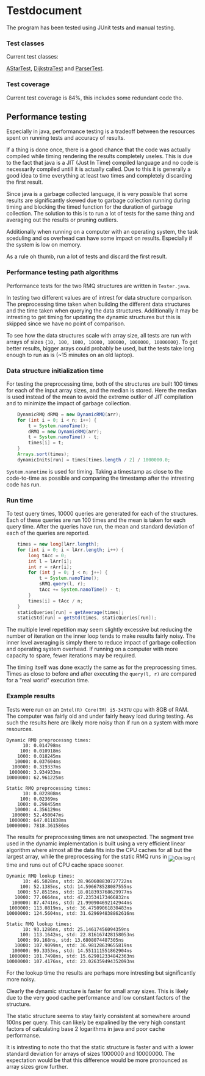 # Testdocument

The program has been tested using JUnit tests and manual testing. 

### Test classes

Current test classes:

[AStarTest](https://github.com/synesteesia/pathAlgorithms/blob/master/pathAlgorithms/src/test/java/AStarTest.java), [DijkstraTest](https://github.com/synesteesia/pathAlgorithms/blob/master/pathAlgorithms/src/test/java/DijkstraTest.java) and [ParserTest](https://github.com/synesteesia/pathAlgorithms/blob/master/pathAlgorithms/src/test/java/ParserTest.java).


### Test coverage

Current test coverage is 84%, this includes some redundant code tho.

## Performance testing

Especially in java, performance testing is a tradeoff between the resources spent on running tests and accuracy of results.

If a thing is done once, there is a good chance that the code was actually compiled while timing rendering the results completely useles. This is due to the fact that java is a JIT (Just In Time) compiled language and no code is necessarily compiled untill it is actually called. Due to this it is generally a good idea to time everything at least two times and completely discarding the first result.

Since java is a garbage collected language, it is very possible that some results are significantly skewed due to garbage collection running during timing and blocking the timed function for the duration of garbage collection. The solution to this is to run a lot of tests for the same thing and averaging out the results or pruning outliers.

Additionally when running on a computer with an operating system, the task sceduling and os overhead can have some impact on results. Especially if the system is low on memory.

As a rule oh thumb, run a lot of tests and discard the first result.

### Performance testing path algorithms

Performance tests for the two RMQ structures are written in `Tester.java`.

In testing two different values are of intrest for data structure comparison. The preprocessing time taken when building the different data structures and the time taken when querying the data structures. Additionally it may be intresting to get timing for updating the dynamic structures but this is skipped since we have no point of comparison.

To see how the data structures scale with array size, all tests are run with arrays of sizes `{10, 100, 1000, 10000, 100000, 1000000, 10000000}`. To get better results, bigger arays could probably be used, but the tests take long enough to run as is (~15 minutes on an old laptop).


### Data structure initialization time

For testing the preprocessing time, both of the structures are built 100 times for each of the input array sizes, and the median is stored. Here the median is used instead of the mean to avoid the extreme outlier of JIT compilation and to minimize the impact of garbage collection.

```java
    DynamicRMQ dRMQ = new DynamicRMQ(arr);
    for (int i = 0; i < n; i++) {
        t = System.nanoTime();
        dRMQ = new DynamicRMQ(arr);
        t = System.nanoTime() - t;
        times[i] = t;
    }
    Arrays.sort(times);
    dynamicInits[run] = times[times.length / 2] / 1000000.0;
```

`System.nanotime` is used for timing. Taking a timestamp as close to the code-to-time as possible and comparing the timestamp after the intresting code has run.

### Run time

To test query times, 10000 queries are generated for each of the structures. Each of these queries are run 100 times and the mean is taken for each query time. After the queries have run, the mean and standard deviation of each of the queries are reported.

```java
    times = new long[lArr.length];
    for (int i = 0; i < lArr.length; i++) {
        long tAcc = 0;
        int l = lArr[i];
        int r = rArr[i];
        for (int j = 0; j < n; j++) {
            t = System.nanoTime();
            sRMQ.query(l, r);
            tAcc += System.nanoTime() - t;
        }
        times[i] = tAcc / n;
    }
    staticQueries[run] = getAverage(times);
    staticStd[run] = getStd(times, staticQueries[run]);
```

The multiple level repetition may seem slightly excessive but reducing the number of iteration on the inner loop tends to make results fairly noisy. The inner level averaging is simply there to reduce impact of garbage collection and operating system overhead. If running on a computer with more capacity to spare, fewer iterations may be required.

The timing itself was done exactly the same as for the preprocessing times. Times as close to before and after executing the `query(l, r)` are compared for a "real world" execution time.


### Example results

Tests were run on an `Intel(R) Core(TM) i5-3437U` cpu with 8GB of RAM. The computer was fairly old and under fairly heavy load during testing. As such the results here are likely more noisy than if run on a system with more resources.

```
Dynamic RMQ preprocessng times:
      10: 0.014798ms
     100: 0.010918ms
    1000: 0.018245ms
   10000: 0.037604ms
  100000: 0.319337ms
 1000000: 3.934933ms
10000000: 62.961225ms

Static RMQ preprocessing times:
      10: 0.022808ms
     100: 0.02369ms
    1000: 0.298455ms
   10000: 4.356129ms
  100000: 52.450047ms
 1000000: 647.011838ms
10000000: 7818.361586ms
```

The results for preprocessing times are not unexpected. The segment tree used in the dynamic implementation is built using a very efficient linear algorithm where almost all the data fits into the CPU caches for all but the largest array, while the preprocessing for the static RMQ runs in <sub><img src="https://latex.codecogs.com/svg.latex?\mathcal{O}(n&space;\log&space;n)" title="O(n log n)" /></sub> time and runs out of CPU cache space sooner.

```
Dynamic RMQ lookup times:
      10: 46.5028ns, std: 28.960608830727722ns
     100: 52.1385ns, std: 14.596678528087555ns
    1000: 57.8515ns, std: 18.018393768629977ns
   10000: 77.0664ns, std: 47.23534173466832ns
  100000: 87.4741ns, std: 21.990904692142944ns
 1000000: 113.0819ns, std: 36.47509061830483ns
10000000: 124.5604ns, std: 31.629694838862616ns

Static RMQ lookup times:
      10: 93.1286ns, std: 25.14617456094359ns
     100: 113.1642ns, std: 22.816167428158053ns
    1000: 99.168ns, std: 13.6808074487305ns
   10000: 107.9099ns, std: 36.98128639655819ns
  100000: 99.3353ns, std: 14.551111551862904ns
 1000000: 101.7498ns, std: 15.629012334842363ns
10000000: 107.4176ns, std: 23.026359494352093ns
```

For the lookup time the results are perhaps more intresting but significantly more noisy. 

Clearly the dynamic structure is faster for small array sizes. This is likely due to the very good cache performance and low constant factors of the structure. 

The static structure seems to stay fairly consistent at somewhere around 100ns per query. This can likely be expalined by the very high constant factors of calculating base 2 logarithms in java and poor cache performanse. 

It is intresting to note tho that the static structure is faster and with a lower standard deviation for arrays of sizes 1000000 and 10000000. The expectation would be that this difference would be more pronounced as array sizes grow further.





